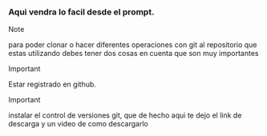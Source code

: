 ### Aqui vendra lo facil desde el prompt.

> [!NOTE]
> para poder clonar o hacer diferentes operaciones con git al repositorio que estas utilizando debes tener dos cosas en cuenta que son muy importantes

> [!IMPORTANT]
> Estar registrado en github.

> [!IMPORTANT]
> instalar el control de versiones git, que de hecho aqui te dejo el link de descarga y un video de como descargarlo
